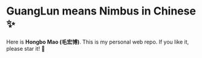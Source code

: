 # GuangLun means Nimbus in Chinese ✨

Here is **Hongbo Mao (毛宏博)**. This is my personal web repo. If you like it, please star it! 🥰

